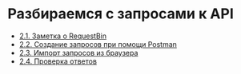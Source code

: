 # Разбираемся с запросами к API

- [2.1. Заметка о RequestBin](./2.1.%20Note%20about%20requestbin)
- [2.2. Создание запросов при помощи Postman](./2.2.%20Creating%20Requests%20with%20Postman)
- [2.3. Импорт запросов из браузера](./2.3.%20Importing%20request%20from%20your%20browser)
- [2.4. Проверка ответов](./2.4.%20Inspecting%20responses)
